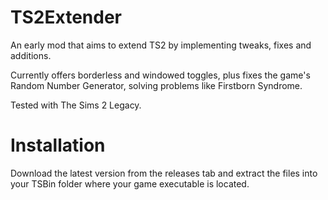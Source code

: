 # TS2Extender
 
An early mod that aims to extend TS2 by implementing tweaks, fixes and additions.

Currently offers borderless and windowed toggles, plus fixes the game's Random Number Generator, solving problems like Firstborn Syndrome.

Tested with The Sims 2 Legacy.

# Installation

Download the latest version from the releases tab and extract the files into your TSBin folder where your game executable is located.
